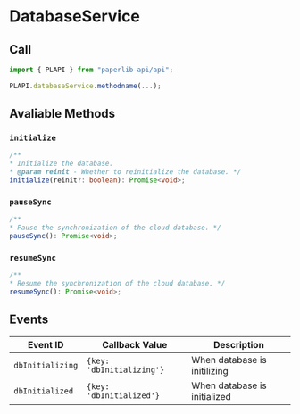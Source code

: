 # DatabaseService

## Call

```typescript
import { PLAPI } from "paperlib-api/api";

PLAPI.databaseService.methodname(...);
```

## Avaliable Methods

### `initialize`
    
```typescript
/**
* Initialize the database.
* @param reinit - Whether to reinitialize the database. */
initialize(reinit?: boolean): Promise<void>;
```

### `pauseSync`
    
```typescript
/**
* Pause the synchronization of the cloud database. */
pauseSync(): Promise<void>;
```

### `resumeSync`
    
```typescript
/**
* Resume the synchronization of the cloud database. */
resumeSync(): Promise<void>;
```

## Events

| Event ID | Callback Value | Description |
| --- | --- | --- |
| `dbInitializing` | `{key: 'dbInitializing'}` | When database is initilizing |
| `dbInitialized` | `{key: 'dbInitialized'}` | When database is initialized |